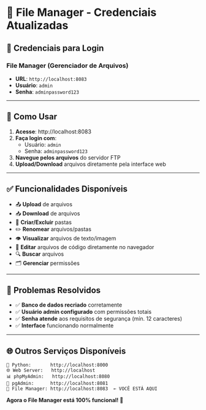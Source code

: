 # 📁 File Manager - Credenciais Atualizadas

## 🔐 **Credenciais para Login**

### **File Manager** (Gerenciador de Arquivos)
- **URL**: `http://localhost:8083`
- **Usuário**: `admin`
- **Senha**: `adminpassword123`

---

## 🎯 **Como Usar**

1. **Acesse**: http://localhost:8083
2. **Faça login com**:
   - Usuário: `admin`
   - Senha: `adminpassword123`
3. **Navegue pelos arquivos** do servidor FTP
4. **Upload/Download** arquivos diretamente pela interface web

---

## ✅ **Funcionalidades Disponíveis**

- 📤 **Upload** de arquivos
- 📥 **Download** de arquivos
- 📁 **Criar/Excluir** pastas
- ✏️ **Renomear** arquivos/pastas
- 👁️ **Visualizar** arquivos de texto/imagem
- 📝 **Editar** arquivos de código diretamente no navegador
- 🔍 **Buscar** arquivos
- 🗂️ **Gerenciar** permissões

---

## 🔧 **Problemas Resolvidos**

- ✅ **Banco de dados recriado** corretamente
- ✅ **Usuário admin configurado** com permissões totais  
- ✅ **Senha atende** aos requisitos de segurança (mín. 12 caracteres)
- ✅ **Interface** funcionando normalmente

---

## 🌐 **Outros Serviços Disponíveis**

```
🐍 Python:       http://localhost:8000
🌐 Web Server:   http://localhost
📊 phpMyAdmin:   http://localhost:8080  
🔧 pgAdmin:      http://localhost:8081
📁 File Manager: http://localhost:8083  ← VOCÊ ESTÁ AQUI
```

**Agora o File Manager está 100% funcional! 🎉**
